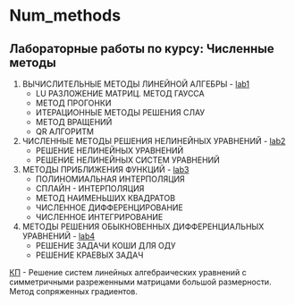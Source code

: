 # Num_methods  
## Лабораторные работы по курсу: Численные методы  
1. ВЫЧИСЛИТЕЛЬНЫЕ МЕТОДЫ ЛИНЕЙНОЙ АЛГЕБРЫ - [lab1](https://github.com/khrengen/Num_methods/tree/main/lab1)
   * LU РАЗЛОЖЕНИЕ МАТРИЦ. МЕТОД ГАУССА
   * МЕТОД ПРОГОНКИ
   * ИТЕРАЦИОННЫЕ МЕТОДЫ РЕШЕНИЯ СЛАУ
   * МЕТОД ВРАЩЕНИЙ
   * QR АЛГОРИТМ
2. ЧИСЛЕННЫЕ МЕТОДЫ РЕШЕНИЯ НЕЛИНЕЙНЫХ УРАВНЕНИЙ - [lab2](https://github.com/khrengen/Num_methods/tree/main/lab2)
   * РЕШЕНИЕ НЕЛИНЕЙНЫХ УРАВНЕНИЙ
   * РЕШЕНИЕ НЕЛИНЕЙНЫХ СИСТЕМ УРАВНЕНИЙ
3. МЕТОДЫ ПРИБЛИЖЕНИЯ ФУНКЦИЙ - [lab3](https://github.com/khrengen/Num_methods/tree/main/lab3)
   * ПОЛИНОМИАЛЬНАЯ ИНТЕРПОЛЯЦИЯ
   * СПЛАЙН - ИНТЕРПОЛЯЦИЯ
   * МЕТОД НАИМЕНЬШИХ КВАДРАТОВ
   * ЧИСЛЕННОЕ ДИФФЕРЕНЦИРОВАНИЕ
   * ЧИСЛЕННОЕ ИНТЕГРИРОВАНИЕ
4. МЕТОДЫ РЕШЕНИЯ ОБЫКНОВЕННЫХ ДИФФЕРЕНЦИАЛЬНЫХ УРАВНЕНИЙ - [lab4](https://github.com/khrengen/Num_methods/tree/main/lab4)
   * РЕШЕНИЕ ЗАДАЧИ КОШИ ДЛЯ ОДУ
   * РЕШЕНИЕ КРАЕВЫХ ЗАДАЧ  

[КП](https://github.com/khrengen/Num_methods/tree/main/KP) -  Решение систем линейных алгебраических уравнений с симметричными разреженными матрицами большой размерности. Метод сопряженных градиентов.
